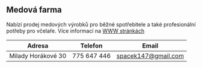 ## Medová farma

Nabízí prodej medových výrobků pro běžné spotřebitele a také profesionální potřeby pro včelaře.
Více informací na [WWW stránkách](https://www.medfarm.cz)

| Adresa             | Telefon     | Email               |
| ------------------ | ----------- | ------------------- |
| Milady Horákové 30 | 775 647 446 | spacek147@gmail.com |